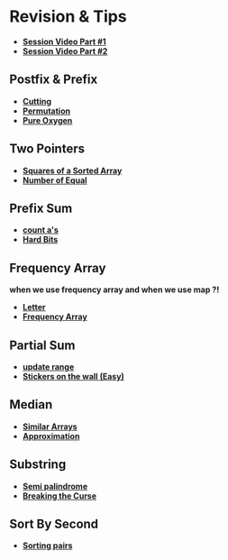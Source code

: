 # Revision & Tips

- [**Session Video Part #1**](https://cisuezedu.sharepoint.com/:v:/s/Group2/EZp1N6UKMP9GveGLjSlVJzcBBCzYznk30_fnQOEt9YH7tg?e=VB0XKp)
- [**Session Video Part #2**](https://cisuezedu.sharepoint.com/:v:/s/Group2/ESY8TpFQsRJKqOWU9qmmrRQBm5WuSEYx671QLcLjFZF3yg?e=q1DgH4)

## **Postfix & Prefix**

- **[Cutting](https://codeforces.com/group/dfmvO0RN41/contest/227601/problem/A)**
- **[Permutation](https://codeforces.com/group/u3Ii79X3NY/contest/270254/problem/L)**
- **[Pure Oxygen](https://codeforces.com/group/9PTNrhBNKn/contest/337624/problem/F)**

## **Two Pointers**

- **[Squares of a Sorted Array](https://leetcode.com/problems/squares-of-a-sorted-array)**
- **[Number of Equal](https://codeforces.com/edu/course/2/lesson/9/1/practice/contest/307092/problem/C)**

## **Prefix Sum**

- **[count a's](https://codeforces.com/group/c3FDl9EUi9/contest/262795/problem/H)**
- **[Hard Bits](https://codeforces.com/group/p6hc42ieQe/contest/324287/problem/G)**

## **Frequency Array**

**when we use frequency array and when we use map ?!**

- **[Letter](https://codeforces.com/group/u3Ii79X3NY/contest/270254/problem/D)**
- **[Frequency Array](https://codeforces.com/group/MWSDmqGsZm/contest/219774/problem/V)**

## **Partial Sum**

- **[update range](https://codeforces.com/group/c3FDl9EUi9/contest/262795/problem/F)**
- **[Stickers on the wall (Easy)](https://codeforces.com/gym/302587/problem/E)**

## **Median**

- **[Similar Arrays](https://codeforces.com/gym/102873/problem/C)**
- **[Approximation](https://codeforces.com/group/MEqF8b6wBT/contest/324245/problem/V)**

## **Substring**

- **[Semi palindrome](https://codeforces.com/group/2ia6U65GWG/contest/335066/problem/B)**
- **[Breaking the Curse](https://codeforces.com/gym/101840/problem/B)**

## **Sort By Second**

- **[Sorting pairs](https://codeforces.com/group/c3FDl9EUi9/contest/262795/problem/K)**
